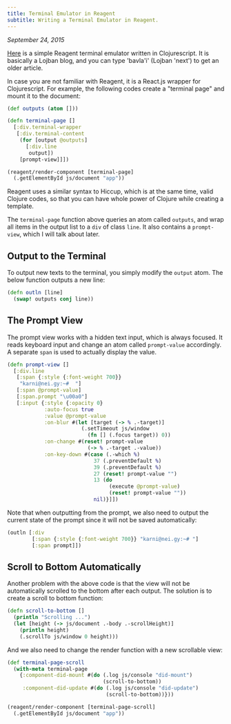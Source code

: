 ```yaml
---
title: Terminal Emulator in Reagent
subtitle: Writing a Terminal Emulator in Reagent.
---
```


*September 24, 2015*

[Here](http://karni.nei.gy) is a simple Reagent terminal emulator
written in Clojurescript. It is basically a Lojban blog, and you can
type 'bavla'i' (Lojban 'next') to get an older article.

In case you are not familiar with Reagent, it is a React.js wrapper for
Clojurescript. For example, the following codes create a "terminal page"
and mount it to the document:

~~~ clojure
(def outputs (atom []))

(defn terminal-page []
  [:div.terminal-wrapper
   [:div.terminal-content
    (for [output @outputs]
      [:div.line
       output])
    [prompt-view]]])

(reagent/render-component [terminal-page]
  (.getElementById js/document "app"))
~~~

Reagent uses a similar syntax to Hiccup, which is at the same time,
valid Clojure codes, so that you can have whole power of Clojure while
creating a template.

The `terminal-page` function above queries an atom called `outputs`, and
wrap all items in the output list to a `div` of class `line`. It also
contains a `prompt-view`, which I will talk about later.

## Output to the Terminal

To output new texts to the terminal, you simply modify the `output`
atom. The below function outputs a new line:

~~~ clojure
(defn outln [line]
  (swap! outputs conj line))
~~~

## The Prompt View

The prompt view works with a hidden text input, which is always focused.
It reads keyboard input and change an atom called `prompt-value`
accordingly. A separate `span` is used to actually display the value.

~~~ clojure
(defn prompt-view []
  [:div.line
   [:span {:style {:font-weight 700}}
    "karni@nei.gy:~#  "]
   [:span @prompt-value]
   [:span.prompt "\u00a0"]
   [:input {:style {:opacity 0}
            :auto-focus true
            :value @prompt-value
            :on-blur #(let [target (-> % .-target)]
                        (.setTimeout js/window
                          (fn [] (.focus target)) 0))
            :on-change #(reset! prompt-value
                          (-> % .-target .-value))
            :on-key-down #(case (.-which %)
                            37 (.preventDefault %)
                            39 (.preventDefault %)
                            27 (reset! prompt-value "")
                            13 (do
                                 (execute @prompt-value)
                                 (reset! prompt-value ""))
                            nil)}]])
~~~

Note that when outputting from the prompt, we also need to output the
current state of the prompt since it will not be saved automatically:

~~~ clojure
(outln [:div
        [:span {:style {:font-weight 700}} "karni@nei.gy:~# "]
        [:span prompt]])
~~~

## Scroll to Bottom Automatically

Another problem with the above code is that the view will not be
automatically scrolled to the bottom after each output. The solution is
to create a scroll to bottom function:

~~~ clojure
(defn scroll-to-bottom []
  (println "Scrolling ...")
  (let [height (-> js/document .-body .-scrollHeight)]
    (println height)
    (.scrollTo js/window 0 height)))
~~~

And we also need to change the render function with a new scrollable
view:

~~~ clojure
(def terminal-page-scroll
  (with-meta terminal-page
    {:component-did-mount #(do (.log js/console "did-mount")
                               (scroll-to-bottom))
     :component-did-update #(do (.log js/console "did-update")
                                (scroll-to-bottom))}))

(reagent/render-component [terminal-page-scroll]
  (.getElementById js/document "app"))
~~~
